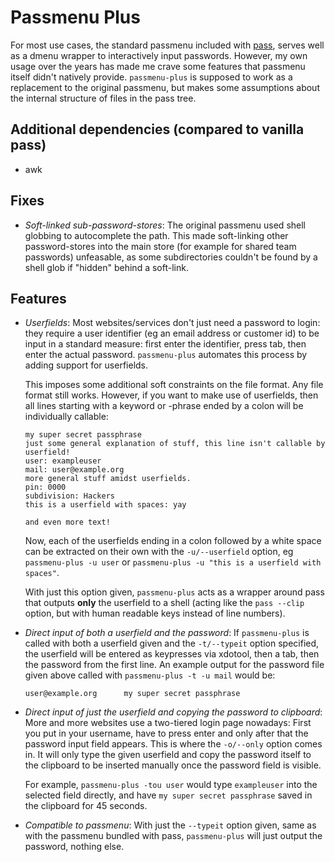 # Passmenu Plus
For most use cases, the standard passmenu included with [pass](https://www.passwordstore.org/),
serves well as a dmenu wrapper to interactively input passwords. However, my own usage over the years
has made me crave some features that passmenu itself didn't natively provide. `passmenu-plus` is supposed to
work as a replacement to the original passmenu, but makes some assumptions about the internal structure
of files in the pass tree.

## Additional dependencies (compared to vanilla pass)
* awk

## Fixes
* _Soft-linked sub-password-stores_: The original passmenu used shell globbing to autocomplete the
  path. This made soft-linking other password-stores into the main store (for example for shared team
  passwords) unfeasable, as some subdirectories couldn't be found by a shell glob if "hidden" behind
  a soft-link.

## Features
* _Userfields_: Most websites/services don't just need a password to login: they require a user identifier (eg an
  email address or customer id) to be input in a standard measure: first enter the identifier, press
  tab, then enter the actual password. `passmenu-plus` automates this process by adding support for
  userfields.

  This imposes some additional soft constraints on the file format. Any file format still works. However, if
  you want to make use of userfields, then all lines starting with a keyword or -phrase ended by a colon will 
  be individually callable:
  ```
  my super secret passphrase
  just some general explanation of stuff, this line isn't callable by userfield!
  user: exampleuser
  mail: user@example.org
  more general stuff amidst userfields.
  pin: 0000
  subdivision: Hackers
  this is a userfield with spaces: yay

  and even more text!
  ```
  Now, each of the userfields ending in a colon followed by a white space can be extracted on their own
  with the `-u/--userfield` option, eg `passmenu-plus -u user` or `passmenu-plus -u "this is a userfield with spaces"`.

  With just this option given, `passmenu-plus` acts as a wrapper around pass that outputs __only__ the 
  userfield to a shell (acting like the `pass --clip` option, but with human readable keys instead of line
  numbers).
* _Direct input of both a userfield and the password_: If `passmenu-plus` is called with both a userfield given
  and the `-t/--typeit` option specified, the userfield will be entered as keypresses via xdotool, then
  a tab, then the password from the first line. An example output for the password file given above called
  with `passmenu-plus -t -u mail` would be:
  ```
  user@example.org      my super secret passphrase
  ```
* _Direct input of just the userfield and copying the password to clipboard_: More and more websites use a two-tiered login
  page nowadays: First you put in your username, have to press enter and only after that the password input field
  appears. This is where the `-o/--only` option comes in. It will only type the given userfield and copy the password
  itself to the clipboard to be inserted manually once the password field is visible.

  For example, `passmenu-plus -tou user` would type `exampleuser` into the selected field directly, and have `my
  super secret passphrase` saved in the clipboard for 45 seconds.
* _Compatible to passmenu_: With just the `--typeit` option given, same as with the passmenu bundled with pass,
  `passmenu-plus` will just output the password, nothing else.
